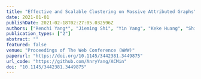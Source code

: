 ```yaml
---
title: "Effective and Scalable Clustering on Massive Attributed Graphs"
date: 2021-01-01
publishDate: 2021-02-18T02:27:05.032596Z
authors: ["Renchi Yang*", "Jieming Shi", "Yin Yang", "Keke Huang", "Shiqi Zhang", "Xiaokui Xiao"]
publication_types: ["2"]
abstract: ""
featured: false
venue: "Proceedings of The Web Conference (WWW)"
paperurl: "https://doi.org/10.1145/3442381.3449875"
url_code: "https://github.com/AnryYang/ACMin"
doi: "10.1145/3442381.3449875"
---
```

